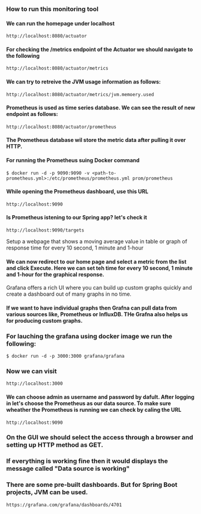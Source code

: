 ### How to run this monitoring tool

#### We can run the homepage under localhost
```
http://localhost:8080/actuator
```
#### For checking the /metrics endpoint of the Actuator we should navigate to the following

```
http://localhost:8080/actuator/metrics
```
 
#### We can try to retreive the JVM usage information as follows: 
 
```
http://localhost:8080/actuator/metrics/jvm.memoery.used
```

#### Prometheus is used as time series database. We can see the result of new endpoint as follows:

```
http://localhost:8080/actuator/prometheus
```

####  The Prometheus database wil store the metric data after pulling it over HTTP. 


#### For running the Prometheus suing Docker command
```
$ docker run -d -p 9090:9090 -v <path-to-prometheus.yml>:/etc/prometheus/prometheus.yml prom/prometheus
```


#### While opening the Prometheus dashboard, use this URL 
```
http://localhost:9090

```

#### Is Prometheus istening to our Spring app? let's check it 
```
http://localhost:9090/targets

```
Setup a webpage that shows a moving average value in table or graph of response time for
every 10 second, 1 minute and 1-hour

#### We can now redirect to our home page and select a metric from the list and click Execute. Here we can set teh time for every 10 second, 1 minute and 1-hour for the graphical response. 
  

Grafana offers a rich UI where you can build up custom graphs quickly and create a dashboard out of many graphs in no time. 

#### If we want to have individual graphs then Grafna can pull data from various sources like, Prometheus or InfluxDB. THe Grafna also helps us for producing custom graphs. 


### For lauching the grafana using docker image we run the following:


```
$ docker run -d -p 3000:3000 grafana/grafana

```

### Now we can visit 
```
http://localhost:3000
```

#### We can choose admin as username and password by dafult. After logging in let's choose the Prometheus as our data source. To make sure wheather the Prometheus is running we can check by caling the URL 

```
http://localhost:9090
```

### On the GUI we should select the access through a browser and setting up HTTP method as GET.

### If everything is working fine then it would displays the message called "Data source is working"    

### There are some pre-built dashboards. But for Spring Boot projects, JVM can be used.
```
https://grafana.com/grafana/dashboards/4701
```



